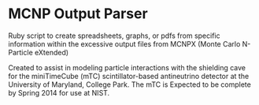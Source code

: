MCNP Output Parser
===

Ruby script to create spreadsheets, graphs, or pdfs from specific information within the excessive output files from MCNPX (Monte Carlo N-Particle eXtended) 

Created to assist in modeling particle interactions with the shielding cave for the miniTimeCube (mTC) scintillator-based antineutrino detector at the University of Maryland, College Park. The mTC is Expected to be complete by Spring 2014 for use at NIST.
